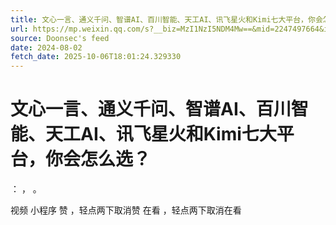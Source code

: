 ```yaml
---
title: 文心一言、通义千问、智谱AI、百川智能、天工AI、讯飞星火和Kimi七大平台，你会怎么选？
url: https://mp.weixin.qq.com/s?__biz=MzI1NzI5NDM4Mw==&mid=2247497664&idx=1&sn=cc84ffb1e6bad46641681446ccad2ecb
source: Doonsec's feed
date: 2024-08-02
fetch_date: 2025-10-06T18:01:24.329330
---
```


# 文心一言、通义千问、智谱AI、百川智能、天工AI、讯飞星火和Kimi七大平台，你会怎么选？

：
，
。

视频
小程序
赞
，轻点两下取消赞
在看
，轻点两下取消在看